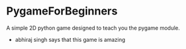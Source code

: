 
# PygameForBeginners
A simple 2D python game designed to teach you the pygame module.
- abhiraj singh says that this game is amazing
